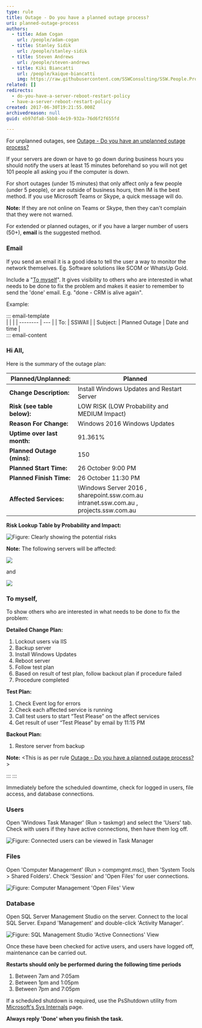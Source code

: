 ```yaml
---
type: rule
title: Outage - Do you have a planned outage process?
uri: planned-outage-process
authors:
  - title: Adam Cogan
    url: /people/adam-cogan
  - title: Stanley Sidik
    url: /people/stanley-sidik
  - title: Steven Andrews
    url: /people/steven-andrews
  - title: Kiki Biancatti
    url: /people/kaique-biancatti
    img: https://raw.githubusercontent.com/SSWConsulting/SSW.People.Profiles/main/Kaique-Biancatti/Images/Kaique-Biancatti-Profile.jpg
related: []
redirects:
  - do-you-have-a-server-reboot-restart-policy
  - have-a-server-reboot-restart-policy
created: 2017-06-30T19:21:55.000Z
archivedreason: null
guid: eb97dfa8-5bb8-4e19-932a-76d6f2f655fd

---
```


For unplanned outages, see [Outage - Do you have an unplanned outage process?](/unplanned-outage-process)

If your servers are down or have to go down during business hours you should notify the users at least 15 minutes beforehand so you will not get 101 people all asking you if the computer is down.

For short outages (under 15 minutes) that only affect only a few people (under 5 people), or are outside of business hours, then IM is the best method. If you use Microsoft Teams or Skype, a quick message will do.

**Note:** If they are not online on Teams or Skype, then they can't complain that they were not warned.

For extended or planned outages, or if you have a larger number of users (50+), **email** is the suggested method.

<!--endintro-->

### Email

If you send an email it is a good idea to tell the user a way to monitor the network themselves. Eg. Software solutions like SCOM or WhatsUp Gold.

Include a "[To myself](/dones-do-you-send-yourself-emails)". It gives visibility to others who are interested in what needs to be done to fix the problem and makes
it easier to remember to send the 'done' email. E.g. "done - CRM is alive again".

Example:

::: email-template  
|          |     |
| -------- | --- |
| To:      | SSWAll |
| Subject: | Planned Outage | Date and time |  
::: email-content  

### Hi All,

Here is the summary of the outage plan: 

| **Planned/Unplanned:**      | Planned                                                                                               |
| --------------------------- | ----------------------------------------------------------------------------------------------------- |
| **Change Description:**     | Install Windows Updates and Restart Server                                                            |
| **Risk (see table below):** | LOW RISK (LOW Probability and MEDIUM Impact)                                                          |
| **Reason For Change:**      | Windows 2016 Windows Updates                                                                          |
| **Uptime over last month:** | 91.361%                                                                                               |
| **Planned Outage (mins):**  | 150                                                                                                   |
| **Planned Start Time:**     | 26 October 9:00 PM                                                                                    |
| **Planned Finish Time:**    | 26 October 11:30 PM                                                                                   |
| **Affected Services:**      | \Windows Server 2016  ,  sharepoint.ssw&#46;com.au intranet.ssw&#46;com.au  , projects.ssw&#46;com.au |

**Risk Lookup Table by Probability and Impact:** 

![Figure: Clearly showing the potential risks](risk-table.jpg)

**Note:** The following servers will be affected:

![](rule-outage-1.jpg)

and

![](rule-outage-2.jpg)

### To myself,

To show others who are interested in what needs to be done to fix the problem:

**Detailed Change Plan:** 

1. Lockout users via IIS
2. Backup server
3. Install Windows Updates 
4. Reboot server
5. Follow test plan
6. Based on result of test plan, follow backout plan if procedure failed
7. Procedure completed       

**Test Plan:** 

1. Check Event log for errors
2. Check each affected service is running
3. Call test users to start “Test Please” on the affect services 
4. Get result of user “Test Please” by email by 11:15 PM       

**Backout Plan:** 

1. Restore server from backup

**Note:** &lt;This is as per rule [Outage - Do you have a planned outage process?](/planned-outage-process) &gt;

:::
::: 

Immediately before the scheduled downtime, check for logged in users, file access, and database connections.

### Users

Open 'Windows Task Manager' (Run &gt; taskmgr) and select the 'Users' tab. Check with users if they have active connections, then have them log off.

![Figure: Connected users can be viewed in Task Manager](rule-outage-3.png)

### Files

Open 'Computer Management' (Run &gt; compmgmt.msc), then 'System Tools &gt; Shared Folders'. Check 'Session' and 'Open Files' for user connections.

![Figure: Computer Management 'Open Files' View](rule-outage-4.png)

### Database

Open SQL Server Management Studio on the server. Connect to the local SQL Server. Expand 'Management' and double-click 'Activity Manager'.

![Figure: SQL Management Studio 'Active Connections' View](rule-outage-5.gif)

Once these have been checked for active users, and users have logged off, maintenance can be carried out.

**Restarts should only be performed during the following time periods**

1. Between 7am and 7:05am
2. Between 1pm and 1:05pm
3. Between 7pm and 7:05pm 

If a scheduled shutdown is required, use the PsShutdown utility from [Microsoft's Sys Internals](https://docs.microsoft.com/en-us/sysinternals/downloads/psshutdown) page.

**Always reply 'Done' when you finish the task.**
